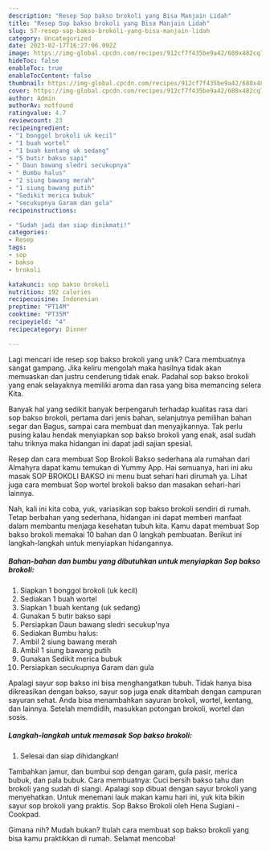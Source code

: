 ```yaml
---
description: "Resep Sop bakso brokoli yang Bisa Manjain Lidah"
title: "Resep Sop bakso brokoli yang Bisa Manjain Lidah"
slug: 57-resep-sop-bakso-brokoli-yang-bisa-manjain-lidah
category: Uncategorized
date: 2023-02-17T16:27:06.092Z
image: https://img-global.cpcdn.com/recipes/912cf7f435be9a42/680x482cq70/sop-bakso-brokoli-foto-resep-utama.jpg
hideToc: false
enableToc: true
enableTocContent: false
thumbnail: https://img-global.cpcdn.com/recipes/912cf7f435be9a42/680x482cq70/sop-bakso-brokoli-foto-resep-utama.jpg
cover: https://img-global.cpcdn.com/recipes/912cf7f435be9a42/680x482cq70/sop-bakso-brokoli-foto-resep-utama.jpg
author: Admin
authorAv: notfound
ratingvalue: 4.7
reviewcount: 23
recipeingredient:
- "1 bonggol brokoli uk kecil"
- "1 buah wortel"
- "1 buah kentang uk sedang"
- "5 butir bakso sapi"
- " Daun bawang sledri secukupnya"
- " Bumbu halus"
- "2 siung bawang merah"
- "1 siung bawang putih"
- "Sedikit merica bubuk"
- "secukupnya Garam dan gula"
recipeinstructions:

- "Sudah jadi dan siap dinikmati!"
categories:
- Resep
tags:
- sop
- bakso
- brokoli

katakunci: sop bakso brokoli 
nutrition: 192 calories
recipecuisine: Indonesian
preptime: "PT14M"
cooktime: "PT35M"
recipeyield: "4"
recipecategory: Dinner

---
```





Lagi mencari ide resep sop bakso brokoli yang unik? Cara membuatnya sangat gampang. Jika keliru mengolah maka hasilnya tidak akan memuaskan dan justru cenderung tidak enak. Padahal sop bakso brokoli yang enak selayaknya memiliki aroma dan rasa yang bisa memancing selera Kita.





Banyak hal yang sedikit banyak berpengaruh terhadap kualitas rasa dari sop bakso brokoli, pertama dari jenis bahan, selanjutnya pemilihan bahan segar dan Bagus, sampai cara membuat dan menyajikannya. Tak perlu pusing kalau hendak menyiapkan sop bakso brokoli yang enak,      asal sudah tahu triknya maka hidangan ini dapat jadi sajian spesial.














Resep dan cara membuat Sop Brokoli Bakso sederhana ala rumahan dari Almahyra dapat kamu temukan di Yummy App. Hai semuanya, hari ini aku masak SOP BROKOLI BAKSO ini menu buat sehari hari dirumah ya. Lihat juga cara membuat Sop wortel brokoli bakso dan masakan sehari-hari lainnya.






Nah, kali ini kita coba, yuk, variasikan sop bakso brokoli sendiri di rumah. Tetap berbahan yang sederhana, hidangan ini dapat memberi manfaat dalam membantu menjaga kesehatan tubuh kita. Kamu dapat membuat Sop bakso brokoli memakai 10 bahan dan 0 langkah pembuatan. Berikut ini langkah-langkah untuk menyiapkan hidangannya.

<!--inarticleads1-->

##### Bahan-bahan dan bumbu yang dibutuhkan untuk menyiapkan Sop bakso brokoli:

1. Siapkan 1 bonggol brokoli (uk kecil)
1. Sediakan 1 buah wortel
1. Siapkan 1 buah kentang (uk sedang)
1. Gunakan 5 butir bakso sapi
1. Persiapkan  Daun bawang sledri secukup&#39;nya
1. Sediakan  Bumbu halus:
1. Ambil 2 siung bawang merah
1. Ambil 1 siung bawang putih
1. Gunakan Sedikit merica bubuk
1. Persiapkan secukupnya Garam dan gula


Apalagi sayur sop bakso ini bisa menghangatkan tubuh. Tidak hanya bisa dikreasikan dengan bakso, sayur sop juga enak ditambah dengan campuran sayuran sehat. Anda bisa menambahkan sayuran brokoli, wortel, kentang, dan lainnya. Setelah memdidih, masukkan potongan brokoli, wortel dan sosis. 

<!--inarticleads2-->

##### Langkah-langkah untuk memasak Sop bakso brokoli:


1. Selesai dan siap dihidangkan!

Tambahkan jamur, dan bumbui sop dengan garam, gula pasir, merica bubuk, dan pala bubuk. Cara membuatnya: Cuci bersih bakso tahu dan brokoli yang sudah di siangi. Apalagi sop dibuat dengan sayur brokoli yang menyehatkan. Untuk menemani lauk makan kamu hari ini, yuk kita bikin sayur sop brokoli yang praktis. Sop Bakso Brokoli oleh Hena Sugiani - Cookpad. 

Gimana nih? Mudah bukan? Itulah cara membuat sop bakso brokoli yang bisa kamu praktikkan di rumah. Selamat mencoba!
